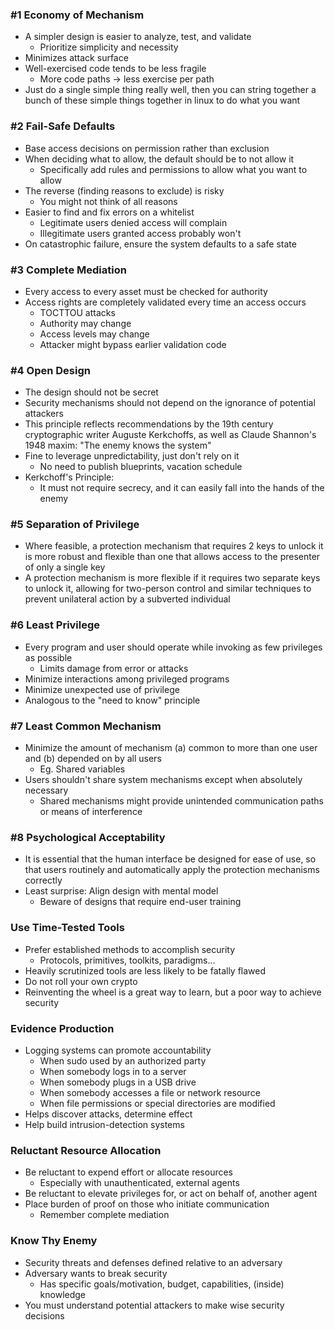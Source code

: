 ### #1 Economy of Mechanism
 - A simpler design is easier to analyze, test, and validate
	 - Prioritize simplicity and necessity
 - Minimizes attack surface
 - Well-exercised code tends to be less fragile
	 - More code paths -> less exercise per path
 - Just do a single simple thing really well, then you can string together a bunch of these simple things together in linux to do what you want
### #2 Fail-Safe Defaults
 - Base access decisions on permission rather than exclusion
 - When deciding what to allow, the default should be to not allow it
	 - Specifically add rules and permissions to allow what you want to allow
 - The reverse (finding reasons to exclude) is risky
	 - You might not think of all reasons
 - Easier to find and fix errors on a whitelist
	 - Legitimate users denied access will complain
	 - Illegitimate users granted access probably won't
 - On catastrophic failure, ensure the system defaults to a safe state

### #3 Complete Mediation
 - Every access to every asset must be checked for authority
 - Access rights are completely validated every time an access occurs
	 - TOCTTOU attacks
	 - Authority may change
	 - Access levels may change
	 - Attacker might bypass earlier validation code

### #4 Open Design
 - The design should not be secret
 - Security mechanisms should not depend on the ignorance of potential attackers
 - This principle reflects recommendations by the 19th century cryptographic writer Auguste Kerkchoffs, as well as Claude Shannon's 1948 maxim:
	   "The enemy knows the system"
 - Fine to leverage unpredictability, just don't rely on it
	 - No need to publish blueprints, vacation schedule
 - Kerkchoff's Principle:
	 - It must not require secrecy, and it can easily fall into the hands of the enemy

### #5 Separation of Privilege
 - Where feasible, a protection mechanism that requires 2 keys to unlock it is more robust and flexible than one that allows access to the presenter of only a single key
 - A protection mechanism is more flexible if it requires two separate keys to unlock it, allowing for two-person control and similar techniques to prevent unilateral action by a subverted individual

### #6 Least Privilege
 - Every program and user should operate while invoking as few privileges as possible
	 - Limits damage from error or attacks
 - Minimize interactions among privileged programs
 - Minimize unexpected use of privilege
 - Analogous to the "need to know" principle

### #7 Least Common Mechanism
 - Minimize the amount of mechanism (a) common to more than one user and (b) depended on by all users
	 - Eg. Shared variables
 - Users shouldn't share system mechanisms except when absolutely necessary
	 - Shared mechanisms might provide unintended communication paths or means of interference

### #8 Psychological Acceptability
 - It is essential that the human interface be designed for ease of use, so that users routinely and automatically apply the protection mechanisms correctly
 - Least surprise: Align design with mental model
	 - Beware of designs that require end-user training

### Use Time-Tested Tools
 - Prefer established methods to accomplish security
	 - Protocols, primitives, toolkits, paradigms...
 - Heavily scrutinized tools are less likely to be fatally flawed
 - Do not roll your own crypto
 - Reinventing the wheel is a great way to learn, but a poor way to achieve security

### Evidence Production
 - Logging systems can promote accountability
	 - When sudo used by an authorized party
	 - When somebody logs in to a server
	 - When somebody plugs in a USB drive
	 - When somebody accesses a file or network resource
	 - When file permissions or special directories are modified
 - Helps discover attacks, determine effect
 - Help build intrusion-detection systems

### Reluctant Resource Allocation
 - Be reluctant to expend effort or allocate resources
	 - Especially with unauthenticated, external agents
 - Be reluctant to elevate privileges for, or act on behalf of, another agent
 - Place burden of proof on those who initiate communication
	 - Remember complete mediation

### Know Thy Enemy
 - Security threats and defenses defined relative to an adversary
 - Adversary wants to break security
	 - Has specific goals/motivation, budget, capabilities, (inside) knowledge
 - You must understand potential attackers to make wise security decisions
